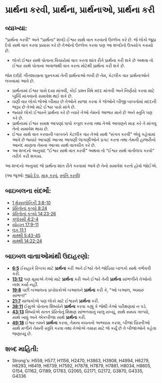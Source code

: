 # પ્રાર્થના કરવી, પ્રાર્થના, પ્રાર્થનાઓ, પ્રાર્થના કરી 

## વ્યાખ્યા: 

“પ્રાર્થના કરવી” અને “પ્રાર્થના” શબ્દો ઈશ્વર સાથે વાત કરવાનો ઉલ્લેખ કરે છે.
જે લોકો જૂઠા દેવો સાથે વાત કરવા પ્રયાસ કરે છે તેઓનો ઉલ્લેખ કરવા પણ આ શબ્દોનો ઉપયોગ કરાયો છે.

* લોકો ઈશ્વર સાથે પોતાના વિચારોમાં વાત કરતા શાંત રીતે પ્રાર્થના કરી શકે છે અથવા તો ઈશ્વર સાથે પોતાના અવાજથી વાત કરતા મોટેથી પ્રાર્થના કરી શકે છે.

જેમ દાઉદે ગીતશાસ્ત્રના પુસ્તકમાં તેની પ્રાર્થનાઓ લખી છે તેમ, કેટલીક વાર પ્રાર્થનાઓને લખવામાં આવે છે.

* પ્રાર્થનામાં ઈશ્વર પાસે દયા માંગવી, કોઈ પ્રશ્ન વિષે મદદ માંગવી અને નિર્ણયો કરવા માટે બુધ્ધિ માંગવાનો સમાવેશ થઈ શકે છે.
* ઘણી વાર લોકો જેઓ બીમાર છે તેઓને સાજા કરવા કે જેઓને બીજી બાબતોમાં મદદની જરૂર છે તેઓ માટે ઈશ્વર પાસે માંગે છે.
* જ્યારે લોકો ઈશ્વરને પ્રાર્થના કરે છે ત્યારે તેઓ તેમનો આભાર માને છે અને સ્તુતિ પણ કરે છે.
* પ્રાર્થનામાં ઈશ્વર સમક્ષ આપણાં પાપો કબૂલ કરવા તથા તેઓ આપણને માફ કરે તે માંગવુ તેનો સમાવેશ થાય છે.
* ઈશ્વર સાથે વાત કરવાની બાબતને કેટલીક વાર તેઓ સાથે “સંગત કરવી” એવું કહેવામાં આવે છે જ્યારે આપણો આત્મા આપણી લાગણીઓને પ્રગટ કરતા તથા તેમની હાજરીનો આનંદ માણતા તેમના આત્મા સાથે વાતચીત કરે છે.
* આ શબ્દનો અનુવાદ “ઈશ્વર સાથે વાત કરવી” અથવા તો “ઈશ્વર સાથે વાર્તાલાપ કરવો” તરીકે કરી શકાય.

આ શબ્દનો અનુવાદ જે પ્રાર્થના શાંત રીતે કરવામાં આવે છે તેનો સમાવેશ કરતો હોવો જોઈએ.

(આ જૂઓ: [જૂઠો દેવ](../kt/falsegod.md), [માફ કરવું](../kt/forgive.md), [સ્તુતિ કરવી](../other/praise.md))

## બાઇબલના સંદર્ભો: 

* [1 થેસ્સલોનિકી 3:8-10](rc://gu/tn/help/1th/03/08)
* [પ્રેરિતોનાં કૃત્યો 8:24](rc://gu/tn/help/act/08/24)
* [પ્રેરિતોનાં કૃત્યો 14:23-26](rc://gu/tn/help/act/14/23)
* [ક્લોસ્સી 4:2-4](rc://gu/tn/help/col/04/02)
* [યોહાન 17:9-11](rc://gu/tn/help/jhn/17/09)
* [લૂક 11:1](rc://gu/tn/help/luk/11/01)
* [માથ્થી 5:43-45](rc://gu/tn/help/mat/05/43)
* [માથ્થી 14:22-24](rc://gu/tn/help/mat/14/22)

## બાઇબલ વાતાાઓમાંથી ઉદાહરણો: 

* __[6:5](rc://gu/tn/help/obs/06/05)__  ઈસહાકે રિબકા માટે __પ્રાર્થના__ કરી અને ઈશ્વરે તેને જોડિયા બાળકો સાથે ગર્ભવતી કરી.
* __[13:12](rc://gu/tn/help/obs/13/12)__  પણ મૂસાએ તેઓ માટે __પ્રાર્થના__ કરી અને ઈશ્વરે તેની __પ્રાર્થના__ સાંભળીને તેઓનો નાશ કર્યો નહીં.
* __[19:8](rc://gu/tn/help/obs/19/08)__  પછી બઆલના પ્રબોધકોએ બઆલને __પ્રાર્થના__ કરી કે, “ઓ બઆલ, અમારું સાંભળ!”
* __[21:7](rc://gu/tn/help/obs/21/07)__  યાજકોએ પણ લોકો માટે ઈશ્વરને __પ્રાર્થના__ કરી.
* __[38:11](rc://gu/tn/help/obs/38/11)__  ઈસુએ પોતાના શિષ્યોને __પ્રાર્થના__ કરવા કહ્યું કે જેથી તેઓ પરીક્ષણમાં ન પડે.
* __[43:13](rc://gu/tn/help/obs/43/13)__ શિષ્યોએ સતત પ્રેરિતોનું શિક્ષણ સાંભળવાનું ચાલુ રાખ્યું, સાથે સમય ગાળ્યો, સાથે ખાધું અને એકબીજા સાથે __પ્રાર્થના__ કરી.
* __[49:18](rc://gu/tn/help/obs/49/18)__  ઈશ્વર તમને __પ્રાર્થના__ કરવા, તેમના વચનનો અભ્યાસ કરવા, બીજા ખ્રિસ્તીઓ સાથે મળીને તેમની સ્તુતિ કરવા તથા તેઓએ તમારા માટે જે કર્યું છે તે બીજાઓને કહેવા જણાવ્યુ છે.

## શબ્દ માહિતી: 

* Strong's: H559, H577, H1156, H2470, H3863, H3908, H4994, H6279, H6293, H6419, H6739, H7592, H7878, H7879, H7881, H8034, H8605, G154, G1162, G1189, G1783, G2065, G2171, G2172, G3870, G4335, G4336
